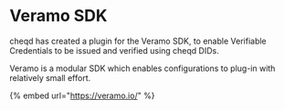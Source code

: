 # Veramo SDK

cheqd has created a plugin for the Veramo SDK, to enable Verifiable Credentials to be issued and verified using cheqd DIDs.

Veramo is a modular SDK which enables configurations to plug-in with relatively small effort.

{% embed url="https://veramo.io/" %}
